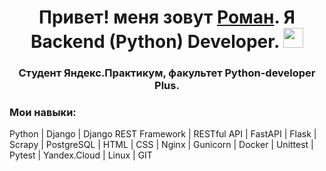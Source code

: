 <h1 align="center">Привет! меня зовут <a href="https://t.me/Jabba0" target="_blank">Роман</a>. Я Backend (Python) Developer.
<img src="https://github.com/blackcater/blackcater/raw/main/images/Hi.gif" height="32"/></h1>
<h3 align="center">Студент Яндекс.Практикум, факультет Python-developer Plus.</h3>

### Мои навыки:
Python | Django | Django REST Framework | RESTful API | FastAPI | Flask | Scrapy | PostgreSQL | HTML | CSS | Nginx | Gunicorn | Docker | Unittest | Pytest | Yandex.Cloud | Linux | GIT
